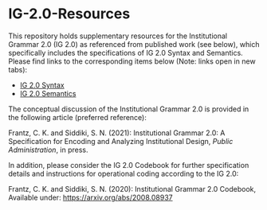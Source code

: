 # IG-2.0-Resources

This repository holds supplementary resources for the Institutional Grammar 2.0 (IG 2.0) as referenced from published work (see below), which specifically includes the specifications of IG 2.0 Syntax and Semantics. Please find links to the corresponding items below (Note: links open in new tabs):

* <a href="https://raw.githubusercontent.com/InstitutionalGrammar/IG-2.0-Resources/main/Syntax/IG-2.0-Syntax.png" target="_blank">IG 2.0 Syntax</a>
* <a href="https://raw.githubusercontent.com/InstitutionalGrammar/IG-2.0-Resources/main/Semantics/IG-2.0-Semantics.png" target="_blank">IG 2.0 Semantics</a>

The conceptual discussion of the Institutional Grammar 2.0 is provided in the following article (preferred reference):

Frantz, C. K. and Siddiki, S. N. (2021): Institutional Grammar 2.0: A Specification for Encoding and Analyzing Institutional Design, *Public Administration*, in press.

In addition, please consider the IG 2.0 Codebook for further specification details and instructions for operational coding according to the IG 2.0:

Frantz, C. K. and Siddiki, S. N. (2020): Institutional Grammar 2.0 Codebook, Available under: https://arxiv.org/abs/2008.08937
